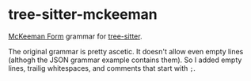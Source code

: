 # tree-sitter-mckeeman

[McKeeman Form] grammar for [tree-sitter].

The original grammar is pretty ascetic. It doesn't allow even empty lines
(althogh the JSON grammar example contains them). So I added empty lines,
trailig whitespaces, and comments that start with `;`.

[tree-sitter]: https://github.com/tree-sitter/tree-sitter
[McKeeman Form]: https://www.crockford.com/mckeeman.html


